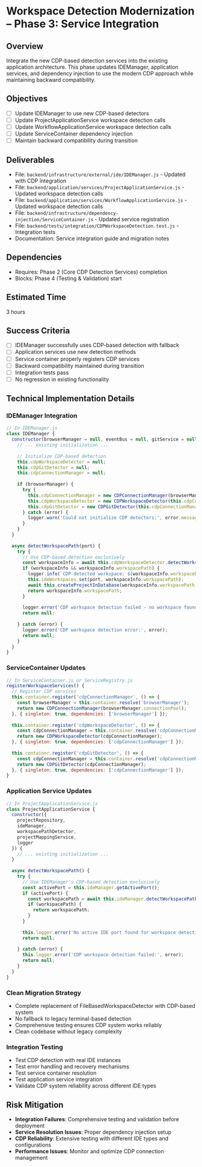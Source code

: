 # Workspace Detection Modernization – Phase 3: Service Integration

## Overview
Integrate the new CDP-based detection services into the existing application architecture. This phase updates IDEManager, application services, and dependency injection to use the modern CDP approach while maintaining backward compatibility.

## Objectives
- [ ] Update IDEManager to use new CDP-based detectors
- [ ] Update ProjectApplicationService workspace detection calls
- [ ] Update WorkflowApplicationService workspace detection calls
- [ ] Update ServiceContainer dependency injection
- [ ] Maintain backward compatibility during transition

## Deliverables
- File: `backend/infrastructure/external/ide/IDEManager.js` - Updated with CDP integration
- File: `backend/application/services/ProjectApplicationService.js` - Updated workspace detection calls
- File: `backend/application/services/WorkflowApplicationService.js` - Updated workspace detection calls
- File: `backend/infrastructure/dependency-injection/ServiceContainer.js` - Updated service registration
- File: `backend/tests/integration/CDPWorkspaceDetection.test.js` - Integration tests
- Documentation: Service integration guide and migration notes

## Dependencies
- Requires: Phase 2 (Core CDP Detection Services) completion
- Blocks: Phase 4 (Testing & Validation) start

## Estimated Time
3 hours

## Success Criteria
- [ ] IDEManager successfully uses CDP-based detection with fallback
- [ ] Application services use new detection methods
- [ ] Service container properly registers CDP services
- [ ] Backward compatibility maintained during transition
- [ ] Integration tests pass
- [ ] No regression in existing functionality

## Technical Implementation Details

### IDEManager Integration
```javascript
// In IDEManager.js
class IDEManager {
  constructor(browserManager = null, eventBus = null, gitService = null) {
    // ... existing initialization ...
    
    // Initialize CDP-based detection
    this.cdpWorkspaceDetector = null;
    this.cdpGitDetector = null;
    this.cdpConnectionManager = null;
    
    if (browserManager) {
      try {
        this.cdpConnectionManager = new CDPConnectionManager(browserManager.connectionPool);
        this.cdpWorkspaceDetector = new CDPWorkspaceDetector(this.cdpConnectionManager);
        this.cdpGitDetector = new CDPGitDetector(this.cdpConnectionManager);
      } catch (error) {
        logger.warn('Could not initialize CDP detectors:', error.message);
      }
    }
  }
  
  async detectWorkspacePath(port) {
    try {
      // Use CDP-based detection exclusively
      const workspaceInfo = await this.cdpWorkspaceDetector.detectWorkspace(port);
      if (workspaceInfo && workspaceInfo.workspacePath) {
        logger.info(`CDP detected workspace: ${workspaceInfo.workspacePath}`);
        this.ideWorkspaces.set(port, workspaceInfo.workspacePath);
        await this.createProjectInDatabase(workspaceInfo.workspacePath, port);
        return workspaceInfo.workspacePath;
      }
      
      logger.error('CDP workspace detection failed - no workspace found');
      return null;
      
    } catch (error) {
      logger.error('CDP workspace detection error:', error);
      return null;
    }
  }
}
```

### ServiceContainer Updates
```javascript
// In ServiceContainer.js or ServiceRegistry.js
registerWorkspaceServices() {
  // Register CDP services
  this.container.register('cdpConnectionManager', () => {
    const browserManager = this.container.resolve('browserManager');
    return new CDPConnectionManager(browserManager.connectionPool);
  }, { singleton: true, dependencies: ['browserManager'] });
  
  this.container.register('cdpWorkspaceDetector', () => {
    const cdpConnectionManager = this.container.resolve('cdpConnectionManager');
    return new CDPWorkspaceDetector(cdpConnectionManager);
  }, { singleton: true, dependencies: ['cdpConnectionManager'] });
  
  this.container.register('cdpGitDetector', () => {
    const cdpConnectionManager = this.container.resolve('cdpConnectionManager');
    return new CDPGitDetector(cdpConnectionManager);
  }, { singleton: true, dependencies: ['cdpConnectionManager'] });
}
```

### Application Service Updates
```javascript
// In ProjectApplicationService.js
class ProjectApplicationService {
  constructor({
    projectRepository,
    ideManager,
    workspacePathDetector,
    projectMappingService,
    logger
  }) {
    // ... existing initialization ...
  }
  
  async detectWorkspacePath() {
    try {
      // Use IDEManager's CDP-based detection exclusively
      const activePort = this.ideManager.getActivePort();
      if (activePort) {
        const workspacePath = await this.ideManager.detectWorkspacePath(activePort);
        if (workspacePath) {
          return workspacePath;
        }
      }
      
      this.logger.error('No active IDE port found for workspace detection');
      return null;
      
    } catch (error) {
      this.logger.error('CDP workspace detection failed:', error);
      return null;
    }
  }
}
```

### Clean Migration Strategy
- Complete replacement of FileBasedWorkspaceDetector with CDP-based system
- No fallback to legacy terminal-based detection
- Comprehensive testing ensures CDP system works reliably
- Clean codebase without legacy complexity

### Integration Testing
- Test CDP detection with real IDE instances
- Test error handling and recovery mechanisms
- Test service container resolution
- Test application service integration
- Validate CDP system reliability across different IDE types

## Risk Mitigation
- **Integration Failures**: Comprehensive testing and validation before deployment
- **Service Resolution Issues**: Proper dependency injection setup
- **CDP Reliability**: Extensive testing with different IDE types and configurations
- **Performance Issues**: Monitor and optimize CDP connection management
